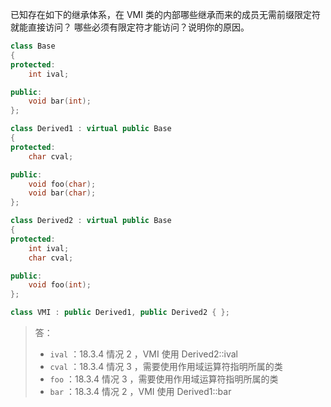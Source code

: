 已知存在如下的继承体系，在 VMI 类的内部哪些继承而来的成员无需前缀限定符就能直接访问？
哪些必须有限定符才能访问？说明你的原因。

```cpp
class Base
{
protected:
    int ival;

public:
    void bar(int);
};

class Derived1 : virtual public Base
{
protected:
    char cval;

public:
    void foo(char);
    void bar(char);
};

class Derived2 : virtual public Base
{
protected:
    int ival;
    char cval;

public:
    void foo(int);
};

class VMI : public Derived1, public Derived2 { };
```

> 答：
>
> * `ival` ：18.3.4 情况 2 ，VMI 使用 Derived2::ival
> * `cval` ：18.3.4 情况 3 ，需要使用作用域运算符指明所属的类
> * `foo` ：18.3.4 情况 3 ，需要使用作用域运算符指明所属的类
> * `bar` ：18.3.4 情况 2 ，VMI 使用 Derived1::bar
